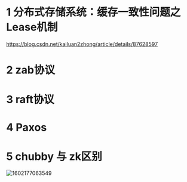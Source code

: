 # 1 分布式存储系统：缓存一致性问题之Lease机制

https://blog.csdn.net/kailuan2zhong/article/details/87628597





# 2 zab协议

# 3 raft协议

# 4 Paxos

# 5  chubby 与 zk区别

![1602177063549](C:\Users\chen\AppData\Roaming\Typora\typora-user-images\1602177063549.png)